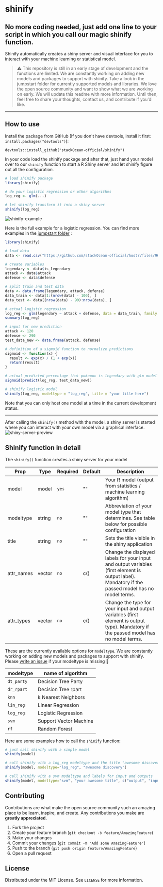 # shinify

## No more coding needed, just add one line to your script in which you call our magic shinify function.

Shinify automatically creates a shiny server and visual interface for you to interact with your machine learning or statistical model.

> :warning: This repository is still in an early stage of development and the functions are limited. We are constantly working on adding new models and packages to support with shinify. Take a look in the jumpstart folder for currently supported models and libraries. We love the open source community and want to show what we are working on early. We will update this readme with more information. Until then, feel free to share your thoughts, contact us, and contribute if you'd like.

---

## How to use

Install the package from GitHub (If you don't have devtools, install it first: `install.packages("devtools")`):

```
devtools::install_github("stackOcean-official/shinify")
```

In your code load the shinify package and after that, just hand your model over to our `shinify` function to start a R Shiny server and let shinify figure out all the configuration.

```r
# load shinify package
library(shinify)

# do your logistic regression or other algorithms
log_reg <- glm(...)

# let shinify transform it into a shiny server
shinify(log_reg)
```

![shinify-example](https://user-images.githubusercontent.com/675065/196923840-11cb971b-990f-46b2-a389-de92e3d1fa44.png)

Here is the full example for a logistic regression. You can find more examples in the [jumpstart folder](https://github.com/stackOcean-official/shinify/tree/main/jumpstart)
:

```r
library(shinify)

# load data
data <- read.csv("https://github.com/stackOcean-official/hostr/files/9681827/pokemon.csv")

# create variables
legendary <- data$is_legendary
attack <- data$attack
defense <- data$defense

# split train and test data
data <- data.frame(legendary, attack, defense)
data_train <- data[1:(nrow(data) - 100), ]
data_test <- data[(nrow(data) - 99):nrow(data), ]

# actual logistic regression
log_reg <- glm(legendary ~ attack + defense, data = data_train, family = binomial())
summary(log_reg)

# input for new prediction
attack <- 120
defense <- 290
test_data_new <- data.frame(attack, defense)

# definition of a sigmoid function to normalize predictions
sigmoid <- function(x) {
  result <- exp(x) / (1 + exp(x))
  return(result)
}

# actual predicted percentage that pokemon is legendary with glm model
sigmoid(predict(log_reg, test_data_new))

# shinify logistic model
shinify(log_reg, modeltype = "log_reg", title = "your title here")

```

Note that you can only host one model at a time in the current development status.

---

After calling the `shinify()` method with the model, a shiny server is started where you can interact with your own model via a graphical interface.
![shiny-server-preview](https://user-images.githubusercontent.com/28595283/194275509-2faa8937-922a-4006-978e-9f82b0044e04.png)

## Shinify function in detail

The `shinify()` function creates a shiny server for your model

| Prop       | Type   | Required | Default | Description                                                                                                                                        |
| ---------- | ------ | -------- | ------- | -------------------------------------------------------------------------------------------------------------------------------------------------- |
| model      | model  | `yes`    | ""      | Your R model (output from statistics / machine learning algorithm)                                                                                 |
| modeltype  | string | `no`     | ""      | Abbreviation of your model type that determines. See table below for possible configuration                                                        |
| title      | string | `no`     | ""      | Sets the title visible in the shiny application                                                                                                    |
| attr_names | vector | `no`     | c()     | Change the displayed labels for your input and output variables (first element is output label). Mandatory if the passed model has no model terms.
| attr_types | vector | `no`      | c()    | Change the type for your input and output variables (first element is output type). Mandatory if the passed model has no model terms. |                                        
These are the currently available options for `modeltype`. We are constantly working on adding new models and packages to support with shinify. Please [write an issue](https://github.com/stackOcean-official/shinify/issues/new) if your modeltype is missing 💪

| modeltype  | name of algorithm      |
| ---------- | ---------------------- |
| `dt_party` | Decision Tree Party    |
| `dr_rpart` | Decision Tree rpart    |
| `knn`      | k Nearest Neighbors    |
| `lin_reg`  | Linear Regression      |
| `log_reg`  | Logistic Regression    |
| `svm`      | Support Vector Machine |
| `rf`       | Random Forest          |

Here are some examples how to call the `shinify` function:

```r
# just call shinify with a simple model
shinify(model)

# call shinify with a log_reg modeltype and the title "awesome discovery" in the shiny app
shinify(model, modeltype="log_reg", "awesome discovery")

# call shinify with a svm modeltype and labels for input and outputs
shinify(model, modeltype="svm", "your awesome title", c("output", "input 1", "input 2"))
```

## Contributing

Contributions are what make the open source community such an amazing place to be learn, inspire, and create. Any contributions you make are **greatly appreciated**.

1. Fork the project
2. Create your feature branch (`git checkout -b feature/AmazingFeature`)
3. Make your changes
4. Commit your changes (`git commit -m 'Add some AmazingFeature'`)
5. Push to the branch (`git push origin feature/AmazingFeature`)
6. Open a pull request

## License

Distributed under the MIT License. See `LICENSE` for more information.
